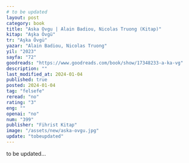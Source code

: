 ```yaml
---
# to be updated
layout: post
category: book
title: "Aska Ovgu | Alain Badiou, Nicolas Truong (Kitap)"
kitap: "Aşka Övgü"
tr: "Aşka Övgü"
yazar: "Alain Badiou, Nicolas Truong"
yil: "2023"
sayfa: "72"
goodreads: "https://www.goodreads.com/book/show/17348233-a-ka-vg"
description: ""
last_modified_at: 2024-01-04
published: true
posted: 2024-01-04
tag: "felsefe"
reread: "no"
rating: "3"
eng: ""
openai: "no"
num: "399"
publisher: "Fihrist Kitap"
image: "/assets/new/aska-ovgu.jpg"
update: "tobeupdated"
---
```


to be updated...

